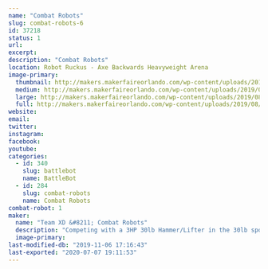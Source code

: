 ```yaml
---
name: "Combat Robots"
slug: combat-robots-6
id: 37218
status: 1
url: 
excerpt:
description: "Combat Robots"
location: Robot Ruckus - Axe Backwards Heavyweight Arena
image-primary:
  thumbnail: http://makers.makerfaireorlando.com/wp-content/uploads/2019/08/team-xd-150x150.jpg
  medium: http://makers.makerfaireorlando.com/wp-content/uploads/2019/08/team-xd-300x225.jpg
  large: http://makers.makerfaireorlando.com/wp-content/uploads/2019/08/team-xd-1024x768.jpg
  full: http://makers.makerfaireorlando.com/wp-content/uploads/2019/08/team-xd.jpg
website: 
email: 
twitter: 
instagram: 
facebook: 
youtube: 
categories:
  - id: 340
    slug: battlebot
    name: BattleBot
  - id: 284
    slug: combat-robots
    name: Combat Robots
combat-robot: 1
maker:
  name: "Team XD &#8211; Combat Robots"
  description: "Competing with a 3HP 30lb Hammer/Lifter in the 30lb sportsman class, and hoping to bring our 250lb Battlebot flipper SubZero"
  image-primary: 
last-modified-db: "2019-11-06 17:16:43"
last-exported: "2020-07-07 19:11:53"
---
```

